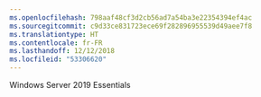 ```yaml
---
ms.openlocfilehash: 798aaf48cf3d2cb56ad7a54ba3e22354394ef4ac
ms.sourcegitcommit: c9d33ce831723ece69f282896955539d49aee7f8
ms.translationtype: HT
ms.contentlocale: fr-FR
ms.lasthandoff: 12/12/2018
ms.locfileid: "53306620"
---
```

Windows Server 2019 Essentials
